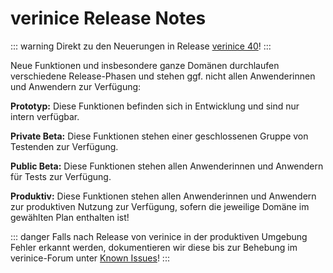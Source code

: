 <!-- © 2025 The Project Contributors - see AUTHORS.txt -->
# verinice Release Notes

::: warning Direkt zu den Neuerungen in Release [verinice 40](/release-notes/verinice-40.md)!
:::

Neue Funktionen und insbesondere ganze Domänen durchlaufen verschiedene Release-Phasen und stehen ggf. nicht allen Anwenderinnen und Anwendern zur Verfügung:

**Prototyp:** Diese Funktionen befinden sich in Entwicklung und sind nur intern verfügbar.

**Private Beta:** Diese Funktionen stehen einer geschlossenen Gruppe von Testenden zur Verfügung.

**Public Beta:** Diese Funktionen stehen allen Anwenderinnen und Anwendern für Tests zur Verfügung.

**Produktiv:** Diese Funktionen stehen allen Anwenderinnen und Anwendern zur produktiven Nutzung zur Verfügung, sofern die jeweilige Domäne im gewählten Plan enthalten ist!

::: danger Falls nach Release von verinice in der produktiven Umgebung Fehler erkannt werden, dokumentieren wir diese bis zur Behebung im verinice-Forum unter [Known Issues](https://forum.verinice.com/c/veo/known-issues/87)!
:::
